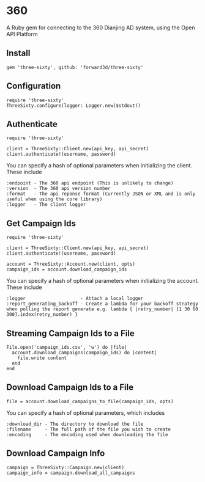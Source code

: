 # 360
A Ruby gem for connecting to the 360 Dianjing AD system, using the Open API Platform

## Install

    gem 'three-sixty', github: 'forward3d/three-sixty'


## Configuration

    require 'three-sixty'
    ThreeSixty.configure(logger: Logger.new($stdout))


## Authenticate

    require 'three-sixty'

    client = ThreeSixty::Client.new(api_key, api_secret)
    client.authenticate!(username, password)

  You can specify a hash of optional parameters when initializing the client. These include

    :endpoint - The 360 api endpoint (This is unlikely to change)
    :version  - The 360 api version number
    :format   - The api reponse format (Currently JSON or XML and is only useful when using the core library)
    :logger   - The client logger


## Get Campaign Ids

    require 'three-sixty'

    client = ThreeSixty::Client.new(api_key, api_secret)
    client.authenticate!(username, password)

    account = ThreeSixty::Account.new(client, opts)
    campaign_ids = account.download_campaign_ids

  You can specify a hash of optional parameters when initializing the account. These include

    :logger                    - Attach a local logger
    :report_generating_backoff - Create a lambda for your backoff strategy when polling the report generate e.g. lambda { |retry_number| [1 30 60 300].index(retry_number) }

## Streaming Campaign Ids to a File

    File.open('campaign_ids.csv', 'w') do |file|
      account.download_campaigns(campaign_ids) do |content|
        file.write content
      end
    end

## Download Campaign Ids to a File

    file = account.download_campaigns_to_file(campaign_ids, opts)

  You can specify a hash of optional parameters, which includes

    :download_dir - The directory to download the file
    :filename     - The full path of the file you wish to create
    :encoding     - The encoding used when downloading the file

## Download Campaign Info

    campaign = ThreeSixty::Campaign.new(client)
    campaign_info = campaign.download_all_campaigns
